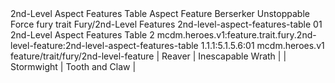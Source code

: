 <ability>
  <name>2nd-Level Aspect Features Table</name>
  <keywords>
    <keyword>Aspect</keyword>
  </keywords>
  <type>Feature</type>
  <distance>Berserker</distance>
  <target>Unstoppable Force</target>
  <metadata>
    <class>fury</class>
    <feature_type>trait</feature_type>
    <file_dpath>Fury/2nd-Level Features</file_dpath>
    <item_id>2nd-level-aspect-features-table</item_id>
    <item_index>01</item_index>
    <item_name>2nd-Level Aspect Features Table</item_name>
    <level>2</level>
    <scc>mcdm.heroes.v1:feature.trait.fury.2nd-level-feature:2nd-level-aspect-features-table</scc>
    <scdc>1.1.1:5.1.5.6:01</scdc>
    <source>mcdm.heroes.v1</source>
    <type>feature/trait/fury/2nd-level-feature</type>
  </metadata>
  <effects>
    <effect type="mundane">| Reaver     | Inescapable Wrath |
| Stormwight | Tooth and Claw    |</effect>
  </effects>
</ability>
